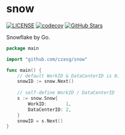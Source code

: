 # snow
[![LICENSE](https://img.shields.io/github/license/mashape/apistatus.svg?style=flat-square&label=License)](https://github.com/czasg/snow/blob/master/LICENSE)
[![codecov](https://codecov.io/gh/czasg/snow/branch/main/graph/badge.svg?token=J7Y4K906p6)](https://codecov.io/gh/czasg/snow)
[![GitHub Stars](https://img.shields.io/github/stars/czasg/snow.svg?style=flat-square&label=Stars&logo=github)](https://github.com/czasg/snow/stargazers)

Snowflake by Go.

```go
package main

import "github.com/czasg/snow"

func main() {
    // default WorkID & DataCenterID is 0.
    snowID := snow.Next()
    
    // self-define WorkID / DataCenterID
    s := snow.Snow{
        WorkID:       1,
        DataCenterID: 2,
    }
    snowID = s.Next()
}
```
